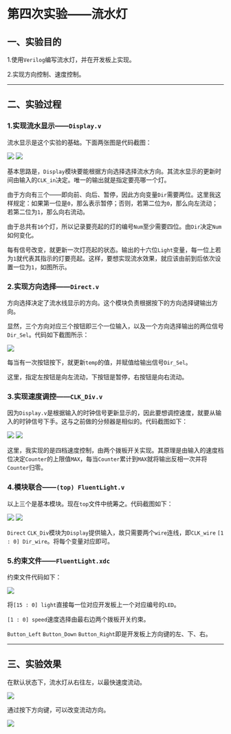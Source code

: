 # 第四次实验——流水灯

## 一、实验目的

1.使用`Verilog`编写流水灯，并在开发板上实现。

2.实现方向控制、速度控制。

---

## 二、实验过程

### 1.实现流水显示——`Display.v`

流水显示是这个实验的基础。下面两张图是代码截图：

<image src="/image/4/Display1.jpg">

<image src="/image/4/Display2.jpg">

基本思路是，`Display`模块要能根据方向选择选择流水方向。其流水显示的更新时间由输入的`CLK_in`决定。唯一的输出就是指定要亮哪一个灯。

由于方向有三个——即向前、向后、暂停，因此方向变量`Dir`需要两位。这里我这样规定：如果第一位是`0`，那么表示暂停；否则，若第二位为`0`，那么向左流动；若第二位为`1`，那么向右流动。

由于总共有`16`个灯，所以记录要亮起的灯的编号`Num`至少需要四位。由`Dir`决定`Num`如何变化。

每有信号改变，就更新一次灯亮起的状态。输出的十六位`Light`变量，每一位上若为`1`就代表其指示的灯要亮起。这样，要想实现流水效果，就应该由前到后依次设置一位为`1`，如图所示。

### 2.实现方向选择——`Direct.v`

方向选择决定了流水线显示的方向。这个模块负责根据按下的方向选择键输出方向。

显然，三个方向对应三个按钮即三个一位输入，以及一个方向选择输出的两位信号`Dir_Sel`。代码如下截图所示：

<image src="/image/4/Direct.jpg">

每当有一次按钮按下，就更新`temp`的值，并赋值给输出信号`Dir_Sel`。

这里，指定左按钮是向左流动，下按钮是暂停，右按钮是向右流动。

### 3.实现速度调控——`CLK_Div.v`

因为`Display.v`是根据输入的时钟信号更新显示的，因此要想调控速度，就要从输入的时钟信号下手。这与之前做的分频器是相似的。代码截图如下：

<image src="/image/4/CLK_Div1.jpg">

<image src="/image/4/CLK_Div2.jpg">

这里，我实现的是四档速度控制，由两个拨板开关实现。其原理是由输入的速度档位决定`Counter`的上限值`MAX`，每当`Counter`累计到`MAX`就将输出反相一次并将`Counter`归零。

### 4.模块联合——`(top) FluentLight.v`

以上三个是基本模块。现在`top`文件中统筹之。代码截图如下：

<image src="/image/4/FluentLight1.jpg">

<image src="/image/4/FluentLight2.jpg">

`Direct` `CLK_Div`模块为`Display`提供输入，故只需要两个`wire`连线，即`CLK_wire` `[1 : 0] Dir_wire`。将每个变量对应即可。

### 5.约束文件——`FluentLight.xdc`

约束文件代码如下：

<image src="/image/4/Cons.jpg">

将`[15 : 0] light`直接每一位对应开发板上一个对应编号的`LED`。

`[1 : 0] speed`速度选择由最右边两个拨板开关约束。

`Button_Left` `Button_Down` `Button_Right`即是开发板上方向键的左、下、右。

---

## 三、实验效果

在默认状态下，流水灯从右往左，以最快速度流动。

<image src="/image/4/FL1.gif">

通过按下方向键，可以改变流动方向。

<image src="/image/4/FL2.gif">
